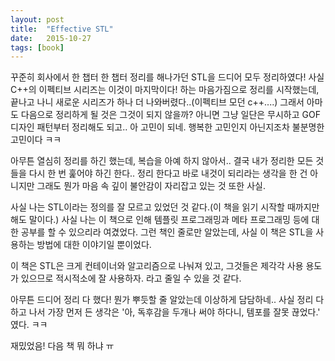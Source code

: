 ```yaml
---
layout: post
title:  "Effective STL"
date:   2015-10-27
tags: [book]
---
```


꾸준히 회사에서 한 챕터 한 챕터 정리를 해나가던 STL을 드디어 모두 정리하였다! 사실 C++의 이펙티브 시리즈는 이것이 마지막이다! 하는 마음가짐으로 정리를 시작했는데, 끝나고 나니 새로운 시리즈가 하나 더 나와버렸다..(이펙티브 모던 c++....) 그래서 아마도 다음으로 정리하게 될 것은 그것이 되지 않을까? 아니면 그냥 일단은 무시하고 GOF 디자인 패턴부터 정리해도 되고.. 아 고민이 되네. 행복한 고민인지 아닌지조차 불분명한 고민이다 ㅋㅋ 

  아무튼 열심히 정리를 하긴 했는데, 복습을 아예 하지 않아서.. 결국 내가 정리한 모든 것들을 다시 한 번 훑어야 하긴 한다.. 정리 한다고 바로 내것이 되리라는 생각을 한 건 아니지만 그래도 뭔가 마음 속 깊이 불안감이 자리잡고 있는 것 또한 사실. 

  사실 나는 STL이라는 정의를 잘 모르고 있었던 것 같다.(이 책을 읽기 시작할 때까지만 해도 말이다.) 사실 나는 이 책으로 인해 템플릿 프로그래밍과 메타 프로그래밍 등에 대한 공부를 할 수 있으리라 여겼었다. 그런 책인 줄로만 알았는데, 사실 이 책은 STL을 사용하는 방법에 대한 이야기일 뿐이었다. 

  이 책은 STL은 크게 컨테이너와 알고리즘으로 나눠져 있고, 그것들은 제각각 사용 용도가 있으므로 적시적소에 잘 사용하자. 라고 줄일 수 있을 것 같다. 

  아무튼 드디어 정리 다 했다! 뭔가 뿌듯할 줄 알았는데 이상하게 담담하네.. 사실 정리 다 하고 나서 가장 먼저 든 생각은 '아, 독후감을 두개나 써야 하다니, 템포를 잘못 끊었다.' 였다. ㅋㅋ 

  재밌었음! 다음 책 뭐 하냐 ㅠ
